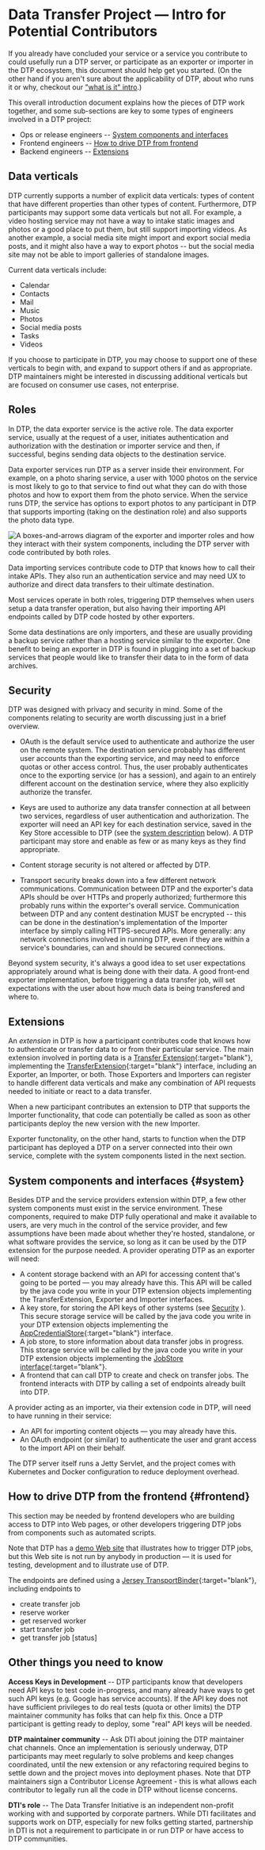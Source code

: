 # Data Transfer Project &mdash; Intro for Potential Contributors

If you already have concluded your service or a service you contribute to could usefully run a DTP server, or participate as an exporter or importer in the DTP ecosystem, this document should help get you started.  (On the other hand if you aren't sure about the applicability of DTP, about who runs it or why, checkout our ["what is it" intro](dtp-what-is-it).)

This overall introduction document explains how the pieces of DTP work together, and some sub-sections are key to some types of engineers involved in a DTP project:
 * Ops or release engineers -- [System components and interfaces](#system)
 * Frontend engineers -- [How to drive DTP from frontend ](#frontend)
 * Backend engineers -- [Extensions](#extensions)



## Data verticals

DTP currently supports a number of explicit data verticals: types of content that have different properties than other types of content.  Furthermore, DTP participants may support some data verticals but not all.  For example, a video hosting service may not have a way to intake static images and photos or a good place to put them, but still support importing videos.  As another example, a social media site might import and export social media posts, and it might also have a way to export photos -- but the social media site may not be able to import galleries of standalone images.

Current data verticals include:
 * Calendar
 * Contacts
 * Mail
 * Music
 * Photos
 * Social media posts
 * Tasks
 * Videos

If you choose to participate in DTP, you may choose to support one of these verticals to begin with, and expand to support others if and as appropriate.  DTP maintainers might be interested in discussing additional verticals but are focused on consumer use cases, not enterprise.

## Roles

In DTP, the data exporter service is the active role.  The data exporter service, usually at the request of a user, initiates authentication and authorization with the destination or importer service and then, if successful, begins sending data objects to the destination service.

Data exporter services run DTP as a server inside their environment.  For example, on a photo sharing service, a user with 1000 photos on the service is most likely to go to that service to find out what they can do with those photos and how to export them from the photo service.  When the service runs DTP, the service has options to export photos to any participant in DTP that supports importing (taking on the destination role) and also supports the photo data type.

<img title="DTP Architecture" alt="A boxes-and-arrows diagram of the exporter and importer roles and how they interact with their system components, including the DTP server with code contributed by both roles." src="/images/DTP architecture.png"/>

Data importing services contribute code to DTP that knows how to call their intake APIs.  They also run an authentication service and may need UX to authorize and direct data transfers to their ultimate destination.

Most services operate in both roles, triggering DTP themselves when users setup a data transfer operation, but also having their importing API endpoints called by DTP code hosted by other exporters.

Some data destinations are only importers, and these are usually providing a backup service rather than a hosting service similar to the exporter.  One benefit to being an exporter in DTP is found in plugging into a set of backup services that people would like to transfer their data to in the form of data archives.

## Security

DTP was designed with privacy and security in mind.  Some of the components relating to security are worth discussing just in a brief overview.

* OAuth is the default service used to authenticate and authorize the user on the remote system.  The destination service probably has different user accounts than the exporting service, and may need to enforce quotas or other access control.  Thus, the user probably authenticates once to the exporting service (or has a session), and again to an entirely different account on the destination service, where they also explicitly authorize the transfer.

* Keys are used to authorize any data transfer connection at all between two services, regardless of user authentication and authorization.  The exporter will need an API key for each destination service, saved in the Key Store accessible to DTP (see the [system description](#system) below).  A DTP participant may store and enable as few or as many keys as they find appropriate.

* Content storage security is not altered or affected by DTP.

* Transport security breaks down into a few different network communications.  Communication between DTP and the exporter's data APIs should be over HTTPs and properly authorized; furthermore this probably runs within the exporter's overall service.  Communication between DTP and any content destination MUST be encrypted -- this can be done in the destination's implementation of the Importer interface by simply calling HTTPS-secured APIs. More generally: any network connections involved in running DTP, even if they are within a service's boundaries, can and should be secured connections.

Beyond system security, it's always a good idea to set user expectations appropriately around what is being done with their data.  A good front-end exporter implementation, before triggering a data transfer job, will set expectations with the user about how much data is being transfered and where to.

## Extensions

An *extension* in DTP is how a participant contributes code that knows how to authenticate or transfer data to or from their particular service.  The main extension involved in porting data is a [Transfer Extension](https://github.com/google/data-transfer-project/tree/master/extensions/data-transfer){:target="blank"}, implementing the [TransferExtension](https://github.com/google/data-transfer-project/blob/master/portability-spi-transfer/src/main/java/org/datatransferproject/spi/transfer/extension/TransferExtension.java){:target="blank"} interface, including an Exporter, an Importer, or both.  Those Exporters and Importers can register to handle different data verticals and make any combination of API requests needed to initiate or react to a data transfer.

When a new participant contributes an extension to DTP that supports the Importer functionality, that code can potentially be called as soon as other participants deploy the new version with the new Importer.

Exporter functonality, on the other hand, starts to function when the DTP participant has deployed a DTP on a server connected into their own service, complete with the system components listed in the next section.

## System components and interfaces {#system}

Besides DTP and the service providers extension within DTP, a few other system components must exist in the service environment.  These components, required to make DTP fully operational and make it available to users, are very much in the control of the service provider, and few assumptions have been made about whether they're hosted, standalone, or what software provides the service, so long as it can be used by the DTP extension for the purpose needed.  A provider operating DTP as an exporter will need:

* A content storage backend with an API for accessing content that's going to be ported &mdash; you may already have this.  This API will be called by the java code you write in your DTP extension objects implementing the TransferExtension,  Exporter and Importer interfaces.
* A key store, for storing the API keys of other systems (see [Security](#security) ).  This secure storage service will be called by the java code you write in your DTP extension objects implementing the [AppCredentialStore](https://github.com/google/data-transfer-project/blob/master/portability-spi-cloud/src/main/java/org/datatransferproject/spi/cloud/storage/AppCredentialStore.java){:target="blank"} interface.
* A job store, to store information about data transfer jobs in progress.  This storage service will be called by the java code you write in your DTP extension objects implementing the [JobStore interface](https://github.com/google/data-transfer-project/blob/master/portability-spi-cloud/src/main/java/org/datatransferproject/spi/cloud/storage/JobStore.java){:target="blank"}.
* A frontend that can call DTP to create and check on transfer jobs.  The frontend interacts with DTP by calling a set of endpoints already built into DTP.

A provider acting as an importer, via their extension code in DTP, will need to have running in their service:
* An API for importing content objects &mdash; you may already have this.
* An OAuth endpoint (or similar) to authenticate the user and grant access to the import API on their behalf.

The DTP server itself runs a Jetty Servlet, and the project comes with Kubernetes and Docker configuration to reduce deployment overhead.

## How to drive DTP from the frontend {#frontend} 

This section may be needed by frontend developers who are building access to DTP into Web pages, or other developers triggering DTP jobs from components such as automated scripts.

Note that DTP has a [demo Web site](https://github.com/google/data-transfer-project/tree/master/distributions/demo-server) that illustrates how to trigger DTP jobs, but this Web site is not run by anybody in production &mdash; it is used for testing, development and to illustrate use of DTP.

The endpoints are defined using a [Jersey TransportBinder](https://github.com/google/data-transfer-project/blob/master/extensions/transport/portability-transport-jettyrest/src/main/java/org/datatransferproject/transport/jettyrest/rest/JerseyTransportBinder.java){:target="blank"}, including endpoints to
* create transfer job
* reserve worker
* get reserved worker
* start transfer job
* get transfer job \[status\]

## Other things you need to know

**Access Keys in Development** -- DTP participants know that developers need API keys to test code in-progress, and many already have ways to get such API keys (e.g. Google has service accounts).  If the API key does not have sufficient privileges to do real tests (quota or other limits) the DTP maintainer community has folks that can help fix this.  Once a DTP participant is getting ready to deploy, some "real" API keys will be needed.

**DTP maintainer community** -- Ask DTI about joining the DTP maintainer chat channels.  Once an implementation is seriously underway, DTP participants may meet regularly to solve problems and keep changes coordinated, until the new extension or any refactoring required begins to settle down and the project moves into deployment phases.  Note that DTP maintainers sign a Contributor License Agreement - this is what allows each contributor to legally run all the code in DTP without license concerns.

**DTI's role** -- The Data Transfer Initiative is an independent non-profit working with and supported by corporate partners.  While DTI facilitates and supports work on DTP, especially for new folks getting started, partnership in DTI is not a requirement to participate in or run DTP or have access to DTP communities.
